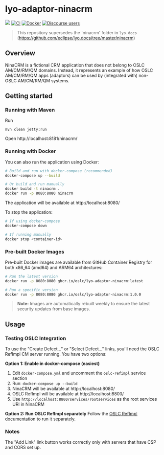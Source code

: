 # lyo-adaptor-ninacrm

[![](https://img.shields.io/badge/project-Eclipse%20Lyo-blue?color=418eeb)](https://github.com/eclipse/lyo)
[![CI](https://github.com/OSLC/lyo-adaptor-ninacrm/actions/workflows/main.yml/badge.svg)](https://github.com/OSLC/lyo-adaptor-ninacrm/actions/workflows/main.yml)
[![Docker](https://github.com/OSLC/lyo-adaptor-ninacrm/actions/workflows/docker.yml/badge.svg)](https://github.com/OSLC/lyo-adaptor-ninacrm/actions/workflows/docker.yml)
[![Discourse users](https://img.shields.io/discourse/users?color=28bd84&server=https%3A%2F%2Fforum.open-services.net%2F)](https://forum.open-services.net/)

> This repository supersedes the 'ninacrm' folder in `lyo.docs` (https://github.com/eclipse/lyo.docs/tree/master/ninacrm)

## Overview

NinaCRM is a fictional CRM application that does not belong to OSLC AM/CM/RM/QM domains. Instead, it represents an example of how OSLC AM/CM/RM/QM apps (adaptors) can be used by (integrated with) non-OSLC AM/CM/RM/QM systems.

## Getting started

### Running with Maven

Run

```
mvn clean jetty:run
```

Open http://localhost:8181/ninacrm/

### Running with Docker

You can also run the application using Docker:

```bash
# Build and run with docker-compose (recommended)
docker-compose up --build

# Or build and run manually
docker build -t ninacrm .
docker run -p 8080:8080 ninacrm
```

The application will be available at http://localhost:8080/

To stop the application:
```bash
# If using docker-compose
docker-compose down

# If running manually
docker stop <container-id>
```

### Pre-built Docker Images

Pre-built Docker images are available from GitHub Container Registry for both x86_64 (amd64) and ARM64 architectures:

```bash
# Run the latest version
docker run -p 8080:8080 ghcr.io/oslc/lyo-adaptor-ninacrm:latest

# Run a specific version
docker run -p 8080:8080 ghcr.io/oslc/lyo-adaptor-ninacrm:1.0.0
```

> **Note:** Images are automatically rebuilt weekly to ensure the latest security updates from base images.

## Usage

### Testing OSLC Integration

To use the "Create Defect..." or "Select Defect..." links, you'll need the OSLC RefImpl CM server running. You have two options:

**Option 1: Enable in docker-compose (easiest)**
1. Edit `docker-compose.yml` and uncomment the `oslc-refimpl` service section
2. Run: `docker-compose up --build`
3. NinaCRM will be available at http://localhost:8080/
4. OSLC RefImpl will be available at http://localhost:8800/
5. Use `http://localhost:8800/services/rootservices` as the root services URI in NinaCRM

**Option 2: Run OSLC RefImpl separately**
Follow the [OSLC RefImpl documentation](https://github.com/oslc-op/refimpl#using-jetty-based-containers-with-docker) to run it separately.

### Notes

The "Add Link" link button works correctly only with servers that have CSP and CORS set up.
